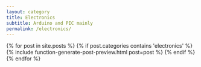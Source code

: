 ```yaml
---
layout: category
title: Electronics
subtitle: Arduino and PIC mainly
permalink: /electronics/
---
```


<div class="posts">
	{% for post in site.posts %}
		{% if post.categories contains 'electronics' %}
			{% include function-generate-post-preview.html post=post %}
		{% endif %}
	{% endfor %}
</div>